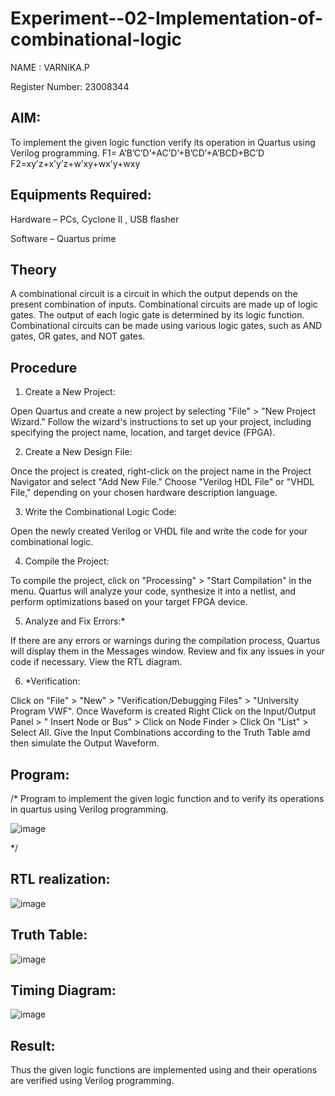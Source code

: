 # Experiment--02-Implementation-of-combinational-logic
 
NAME : VARNIKA.P

Register Number: 23008344

## AIM:
To implement the given logic function verify its operation in Quartus using Verilog programming.
 F1= A’B’C’D’+AC’D’+B’CD’+A’BCD+BC’D
F2=xy’z+x’y’z+w’xy+wx’y+wxy
 
 
 
## Equipments Required:
Hardware – PCs, Cyclone II , USB flasher

 Software – Quartus prime


## Theory
 A combinational circuit is a circuit in which the output depends on the present combination of inputs.
Combinational circuits are made up of logic gates. The output of each logic gate is determined by its logic function. Combinational circuits can be made using various logic gates, such as AND gates, OR gates, and NOT gates.



## Procedure
1.	Create a New Project:

Open Quartus and create a new project by selecting "File" > "New Project Wizard."
Follow the wizard's instructions to set up your project, including specifying the project name, location, and target device (FPGA).

2.	Create a New Design File:

Once the project is created, right-click on the project name in the Project Navigator and select "Add New File."
Choose "Verilog HDL File" or "VHDL File," depending on your chosen hardware description language.

3.	Write the Combinational Logic Code:

Open the newly created Verilog or VHDL file and write the code for your combinational logic.

4.	Compile the Project:

To compile the project, click on "Processing" > "Start Compilation" in the menu.
Quartus will analyze your code, synthesize it into a netlist, and perform optimizations based on your target FPGA device.

5.	Analyze and Fix Errors:*
 
If there are any errors or warnings during the compilation process, Quartus will display them in the Messages window.
Review and fix any issues in your code if necessary.
View the RTL diagram.

6.	*Verification:

Click on "File" > "New" > "Verification/Debugging Files" > "University Program VWF".
Once Waveform is created Right Click on the Input/Output Panel > " Insert Node or Bus" > Click on Node Finder > Click On "List" > Select All.
Give the Input Combinations according to the Truth Table amd then simulate the Output Waveform.


## Program:
/*
Program to implement the given logic function and to verify its operations in quartus using Verilog programming.

![image](https://github.com/23008344/Experiment--02-Implementation-of-combinational-logic-/assets/145742655/98246b4e-2a57-4f0b-9ecf-83ccca59fb0c)



*/

## RTL realization:

![image](https://github.com/23008344/Experiment--02-Implementation-of-combinational-logic-/assets/145742655/e833cd1c-52ea-4fae-abe3-5e1e28759aad)



## Truth Table:

![image](https://github.com/23008344/Experiment--02-Implementation-of-combinational-logic-/assets/145742655/a816cbc6-250d-4661-9616-b4495b2083d2)



## Timing Diagram:

![image](https://github.com/23008344/Experiment--02-Implementation-of-combinational-logic-/assets/145742655/65f9e08b-eafb-4fa7-98c2-aff735c5c466)


## Result:
Thus the given logic functions are implemented using  and their operations are verified using Verilog programming.
